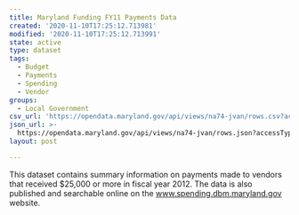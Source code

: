 ```yaml
---
title: Maryland Funding FY11 Payments Data
created: '2020-11-10T17:25:12.713981'
modified: '2020-11-10T17:25:12.713991'
state: active
type: dataset
tags:
  - Budget
  - Payments
  - Spending
  - Vendor
groups:
  - Local Government
csv_url: 'https://opendata.maryland.gov/api/views/na74-jvan/rows.csv?accessType=DOWNLOAD'
json_url: >-
  https://opendata.maryland.gov/api/views/na74-jvan/rows.json?accessType=DOWNLOAD
layout: post

---
```

This dataset contains summary information on payments made to vendors that received $25,000 or more in fiscal year 2012.  The data is also published and searchable online on the www.spending.dbm.maryland.gov website.
